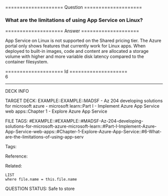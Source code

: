 ==================== Question ====================  

### What are the limitations of using App Service on Linux?  

==================== Answer ====================  

App Service on Linux is not supported on the Shared pricing tier. The Azure portal only shows features that currently work for Linux apps. When deployed to built-in images, code and content are allocated a storage volume with higher and more variable disk latency compared to the container filesystem.

==================== Id ====================  
6

---

DECK INFO

TARGET DECK: EXAMPLE::EXAMPLE::MADSF - Az 204 developing solutions for microsoft azure - microsoft learn::Part I - Implement Azure App Service web apps::Chapter 1 - Explore Azure App Service

FILE TAGS: #EXAMPLE::#EXAMPLE::#MADSF-Az-204-developing-solutions-for-microsoft-azure-microsoft-learn::#Part-I-Implement-Azure-App-Service-web-apps::#Chapter-1-Explore-Azure-App-Service::#6-What-are-the-limitations-of-using-app-serv

Tags:

Reference:

Related:

```dataview
LIST
where file.name = this.file.name
```
QUESTION STATUS: Safe to store
